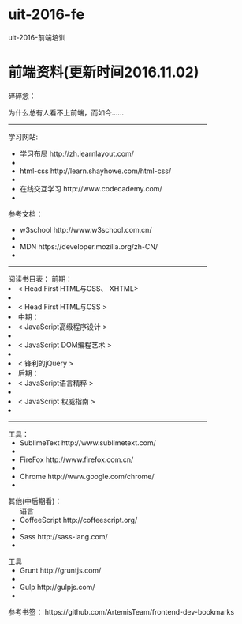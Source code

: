 # uit-2016-fe
uit-2016-前端培训
<h1>前端资料(更新时间2016.11.02)</h1>
碎碎念：
<p>为什么总有人看不上前端，而如今......</p>
<HR style="FILTER: alpha(opacity=100,finishopacity=0,style=3)" width="80%" color=#987cb9 SIZE=3>
<p>学习网站:</p>
<ul>
<li>学习布局 http://zh.learnlayout.com/<li>
<li>html-css http://learn.shayhowe.com/html-css/<li>
<li>在线交互学习 http://www.codecademy.com/<li>
</ul>
参考文档：
<ul>
<li>w3school http://www.w3school.com.cn/<li>
<li>MDN https://developer.mozilla.org/zh-CN/<li>
</ul>
<HR style="FILTER: alpha(opacity=100,finishopacity=0,style=3)" width="80%" color=#987cb9 SIZE=3>
阅读书目表：
前期：
<li>< Head First HTML与CSS、 XHTML><li>
<li>< Head First HTML与CSS ><li>
中期：
<li>< JavaScript高级程序设计 ><li>
<li>< JavaScript DOM编程艺术 ><li>
<li>< 锋利的jQuery ><li>
后期：
<li>< JavaScript语言精粹 ><li>
<li>< JavaScript 权威指南 ><li>
<HR style="FILTER: alpha(opacity=100,finishopacity=0,style=3)" width="80%" color=#987cb9 SIZE=3>
工具：
<ul>
<li>SublimeText http://www.sublimetext.com/<li>
<li>FireFox http://www.firefox.com.cn/<li>
<li>Chrome http://www.google.com/chrome/<li>
</ul>
其他(中后期看)：
<ul>
语言
<li>CoffeeScript http://coffeescript.org/<li>
<li>Sass http://sass-lang.com/<li>
</ul>
工具
<ul>
<li>Grunt http://gruntjs.com/<li>
<li>Gulp http://gulpjs.com/<li>
</ul>
参考书签： https://github.com/ArtemisTeam/frontend-dev-bookmarks
